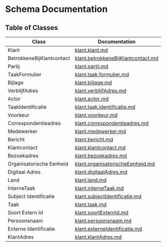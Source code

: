 # Schema Documentation

## Table of Classes

| Class | Documentation |
|-------|--------------|
| Klant | [klant.klant.md](klant.klant.md) |
| BetrokkeneBijKlantcontact | [klant.betrokkeneBijKlantcontact.md](klant.betrokkeneBijKlantcontact.md) |
| Partij | [klant.partij.md](klant.partij.md) |
| TaakFormulier | [klant.taak.formulier.md](klant.taak.formulier.md) |
| Bijlage | [klant.bijlage.md](klant.bijlage.md) |
| VerblijfAdres | [klant.verblijfAdres.md](klant.verblijfAdres.md) |
| Actor | [klant.actor.md](klant.actor.md) |
| TaakIdentificatie | [klant.taak.identificatie.md](klant.taak.identificatie.md) |
| Voorkeur | [klant.voorkeur.md](klant.voorkeur.md) |
| Correspondentieadres | [klant.correspondentieadres.md](klant.correspondentieadres.md) |
| Medewerker | [klant.medewerker.md](klant.medewerker.md) |
| Bericht | [klant.bericht.md](klant.bericht.md) |
| Klantcontact | [klant.klantcontact.md](klant.klantcontact.md) |
| Bezoekadres | [klant.bezoekadres.md](klant.bezoekadres.md) |
| Organisatorische Eenheid | [klant.organisatorischeEenheid.md](klant.organisatorischeEenheid.md) |
| Digitaal Adres | [klant.digitaalAdres.md](klant.digitaalAdres.md) |
| Land | [klant.land.md](klant.land.md) |
| InterneTaak | [klant.interneTaak.md](klant.interneTaak.md) |
| Subject Identificatie | [klant.subjectIdentificatie.md](klant.subjectIdentificatie.md) |
| Taak | [klant.taak.md](klant.taak.md) |
| Soort Extern Id | [klant.soortExternId.md](klant.soortExternId.md) |
| Persoonsnaam | [klant.persoonsnaam.md](klant.persoonsnaam.md) |
| Externe Identificatie | [klant.externeIdentificatie.md](klant.externeIdentificatie.md) |
| KlantAdres | [klant.klantAdres.md](klant.klantAdres.md) |
